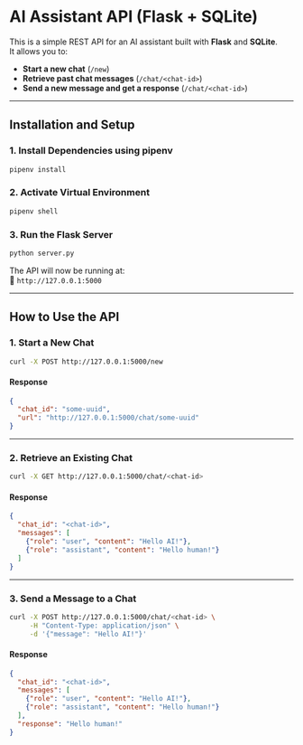 # AI Assistant API (Flask + SQLite)

This is a simple REST API for an AI assistant built with **Flask** and **SQLite**.  
It allows you to:
- **Start a new chat** (`/new`)
- **Retrieve past chat messages** (`/chat/<chat-id>`)
- **Send a new message and get a response** (`/chat/<chat-id>`)

---

## **Installation and Setup**

### **1. Install Dependencies using pipenv**
```sh
pipenv install
```

### **2. Activate Virtual Environment**
```sh
pipenv shell
```

### **3. Run the Flask Server**
```sh
python server.py
```
The API will now be running at:  
📌 `http://127.0.0.1:5000`

---

## **How to Use the API**

### **1. Start a New Chat**
```sh
curl -X POST http://127.0.0.1:5000/new
```
#### **Response**
```json
{
  "chat_id": "some-uuid",
  "url": "http://127.0.0.1:5000/chat/some-uuid"
}
```

---

### **2. Retrieve an Existing Chat**
```sh
curl -X GET http://127.0.0.1:5000/chat/<chat-id>
```
#### **Response**
```json
{
  "chat_id": "<chat-id>",
  "messages": [
    {"role": "user", "content": "Hello AI!"},
    {"role": "assistant", "content": "Hello human!"}
  ]
}
```

---

### **3. Send a Message to a Chat**
```sh
curl -X POST http://127.0.0.1:5000/chat/<chat-id> \
     -H "Content-Type: application/json" \
     -d '{"message": "Hello AI!"}'
```
#### **Response**
```json
{
  "chat_id": "<chat-id>",
  "messages": [
    {"role": "user", "content": "Hello AI!"},
    {"role": "assistant", "content": "Hello human!"}
  ],
  "response": "Hello human!"
}
```
